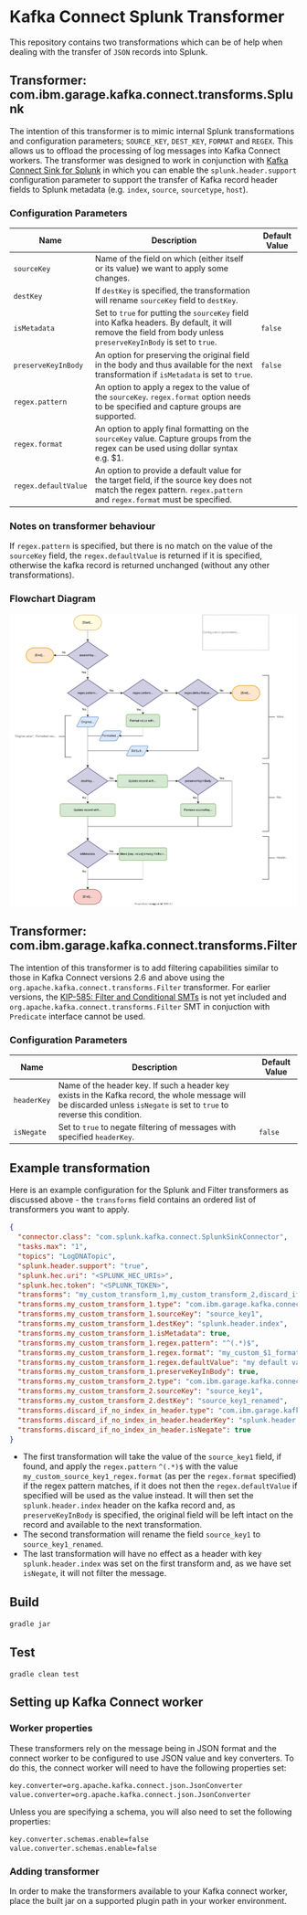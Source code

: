 # Kafka Connect Splunk Transformer

This repository contains two transformations which can be of help when dealing with the transfer of `JSON` records into Splunk.

## Transformer: com.ibm.garage.kafka.connect.transforms.Splunk

The intention of this transformer is to mimic internal Splunk transformations and configuration parameters; `SOURCE_KEY`, `DEST_KEY`, `FORMAT` and `REGEX`. This allows us to offload the processing of log messages into Kafka Connect workers. The transformer was designed to work in conjunction with [Kafka Connect Sink for Splunk](https://github.com/splunk/kafka-connect-splunk) in which you can enable the `splunk.header.support` configuration parameter to support the transfer of Kafka record header fields to Splunk metadata (e.g. `index`, `source`, `sourcetype`, `host`).

### Configuration Parameters

| Name                 | Description                                                                                                                                                          | Default Value |
| -------------------- | -------------------------------------------------------------------------------------------------------------------------------------------------------------------- | ------------- |
| `sourceKey`          | Name of the field on which (either itself or its value) we want to apply some changes.                                                                               |               |
| `destKey`            | If `destKey` is specified, the transformation will rename `sourceKey` field to `destKey`.                                                                            |               |
| `isMetadata`         | Set to `true` for putting the `sourceKey` field into Kafka headers. By default, it will remove the field from body unless `preserveKeyInBody` is set to `true`.      | `false`       |
| `preserveKeyInBody`  | An option for preserving the original field in the body and thus available for the next transformation if `isMetadata` is set to `true`.                             | `false`       |
| `regex.pattern`      | An option to apply a regex to the value of the `sourceKey`. `regex.format` option needs to be specified and capture groups are supported.                            |               |
| `regex.format`       | An option to apply final formatting on the `sourceKey` value. Capture groups from the regex can be used using dollar syntax e.g. $1.                                 |               |
| `regex.defaultValue` | An option to provide a default value for the target field, if the source key does not match the regex pattern. `regex.pattern` and `regex.format` must be specified. |               |

### Notes on transformer behaviour

If `regex.pattern` is specified, but there is no match on the value of the `sourceKey` field, the `regex.defaultValue` is returned if it is specified, otherwise the kafka record is returned unchanged (without any other transformations).

### Flowchart Diagram

![Flowchart Diagram](/doc/architecture-flowchart.svg)

## Transformer: com.ibm.garage.kafka.connect.transforms.Filter

The intention of this transformer is to add filtering capabilities similar to those in Kafka Connect versions 2.6 and above using the `org.apache.kafka.connect.transforms.Filter` transformer. For earlier versions, the [KIP-585: Filter and Conditional SMTs](https://cwiki.apache.org/confluence/display/KAFKA/KIP-585%3A+Filter+and+Conditional+SMTs) is not yet included and `org.apache.kafka.connect.transforms.Filter` SMT in conjuction with `Predicate` interface cannot be used.

### Configuration Parameters

| Name        | Description                                                                                                                                                                | Default Value |
| ----------- | -------------------------------------------------------------------------------------------------------------------------------------------------------------------------- | ------------- |
| `headerKey` | Name of the header key. If such a header key exists in the Kafka record, the whole message will be discarded unless `isNegate` is set to `true` to reverse this condition. |               |
| `isNegate`  | Set to `true` to negate filtering of messages with specified `headerKey`.                                                                                                  | `false`       |

## Example transformation

Here is an example configuration for the Splunk and Filter transformers as discussed above - the `transforms` field contains an ordered list of transformers you want to apply.

```json
{
  "connector.class": "com.splunk.kafka.connect.SplunkSinkConnector",
  "tasks.max": "1",
  "topics": "LogDNATopic",
  "splunk.header.support": "true",
  "splunk.hec.uri": "<SPLUNK_HEC_URIs>",
  "splunk.hec.token": "<SPLUNK_TOKEN>",
  "transforms": "my_custom_transform_1,my_custom_transform_2,discard_if_no_index_in_header",
  "transforms.my_custom_transform_1.type": "com.ibm.garage.kafka.connect.transforms.Splunk",
  "transforms.my_custom_transform_1.sourceKey": "source_key1",
  "transforms.my_custom_transform_1.destKey": "splunk.header.index",
  "transforms.my_custom_transform_1.isMetadata": true,
  "transforms.my_custom_transform_1.regex.pattern": "^(.*)$",
  "transforms.my_custom_transform_1.regex.format": "my_custom_$1_format",
  "transforms.my_custom_transform_1.regex.defaultValue": "my default value",
  "transforms.my_custom_transform_1.preserveKeyInBody": true,
  "transforms.my_custom_transform_2.type": "com.ibm.garage.kafka.connect.transforms.Splunk",
  "transforms.my_custom_transform_2.sourceKey": "source_key1",
  "transforms.my_custom_transform_2.destKey": "source_key1_renamed",
  "transforms.discard_if_no_index_in_header.type": "com.ibm.garage.kafka.connect.transforms.Filter",
  "transforms.discard_if_no_index_in_header.headerKey": "splunk.header.index",
  "transforms.discard_if_no_index_in_header.isNegate": true
}
```

- The first transformation will take the value of the `source_key1` field, if found, and apply the `regex.pattern` `^(.*)$` with the value `my_custom_source_key1_regex.format` (as per the `regex.format` specified) if the regex pattern matches, if it does not then the `regex.defaultValue` if specified will be used as the value instead. It will then set the `splunk.header.index` header on the kafka record and, as `preserveKeyInBody` is specified, the original field will be left intact on the record and available to the next transformation.
- The second transformation will rename the field `source_key1` to `source_key1_renamed`.
- The last transformation will have no effect as a header with key `splunk.header.index` was set on the first transform and, as we have set `isNegate`, it will not filter the message.

## Build

```
gradle jar
```

## Test

```
gradle clean test
```

## Setting up Kafka Connect worker

### Worker properties

These transformers rely on the message being in JSON format and the connect worker to be configured to use JSON value and key converters. To do this, the connect worker will need to have the following properties set:

```
key.converter=org.apache.kafka.connect.json.JsonConverter
value.converter=org.apache.kafka.connect.json.JsonConverter
```

Unless you are specifying a schema, you will also need to set the following properties:

```
key.converter.schemas.enable=false
value.converter.schemas.enable=false
```

### Adding transformer

In order to make the transformers available to your Kafka connect worker, place the built jar on a supported plugin path in your worker environment.
